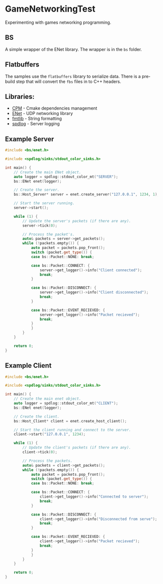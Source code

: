 # GameNetworkingTest
Experimenting with games networking programming.

## BS
A simple wrapper of the ENet library. The wrapper is in the `bs` folder.

## Flatbuffers
The samples use the `flatbuffers` library to serialize data. There is a pre-build step that will convert the `fbs` files in to C++ headers.

## Libraries:
- [CPM](https://github.com/cpm-cmake/CPM.cmake) - Cmake dependencies management
- [ENet](http://enet.bespin.org/index.html) - UDP networking library
- [fmtlib](https://github.com/fmtlib/fmt) - String formatting
- [spdlog](https://github.com/gabime/spdlog) - Server logging


## Example Server
```cpp
#include <bs/enet.h>

#include <spdlog/sinks/stdout_color_sinks.h>

int main() {
	// Create the main ENet object.
	auto logger = spdlog::stdout_color_mt("SERVER");
	bs::ENet enet(logger);

	// Create the server.
	bs::Host_Server* server = enet.create_server("127.0.0.1", 1234, 1);

	// Start the server running.
	server->start();

	while (1) {
		// Update the server's packets (if there are any).
		server->tick(0);

		// Process the packet's.
		auto& packets = server->get_packets();
		while (!packets.empty()) {
			auto packet = packets.pop_front();
			switch (packet.get_type()) {
			case bs::Packet::NONE: break;

			case bs::Packet::CONNECT: {
				server->get_logger()->info("Client connected");
				break;
			}

			case bs::Packet::DISCONNECT: {
				server->get_logger()->info("Client disconnected");
				break;
			}

			case bs::Packet::EVENT_RECIEVED: {
				server->get_logger()->info("Packet recieved");
				break;
			}
			}
		}
	}

	return 0;
}
```

## Example Client
```cpp
#include <bs/enet.h>

#include <spdlog/sinks/stdout_color_sinks.h>

int main() {
	// Create the main enet object.
	auto logger = spdlog::stdout_color_mt("CLIENT");
	bs::ENet enet(logger);

	// Create the client.
	bs::Host_Client* client = enet.create_host_client();

	// Start the client running and connect to the server.
	client->start("127.0.0.1", 1234);

	while (1) {
		// Update the client's packets (if there are any).
		client->tick(0);

		// Process the packets.
		auto& packets = client->get_packets();
		while (!packets.empty()) {
			auto packet = packets.pop_front();
			switch (packet.get_type()) {
			case bs::Packet::NONE: break;

			case bs::Packet::CONNECT: {
				client->get_logger()->info("Connected to server");
				break;
			}

			case bs::Packet::DISCONNECT: {
				client->get_logger()->info("Disconnected from serve");
				break;
			}

			case bs::Packet::EVENT_RECIEVED: {
				client->get_logger()->info("Packet recieved");
				break;
			}
			}
		}
	}

	return 0;
}
```
